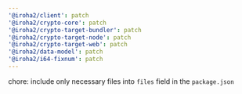 ```yaml
---
'@iroha2/client': patch
'@iroha2/crypto-core': patch
'@iroha2/crypto-target-bundler': patch
'@iroha2/crypto-target-node': patch
'@iroha2/crypto-target-web': patch
'@iroha2/data-model': patch
'@iroha2/i64-fixnum': patch
---
```


chore: include only necessary files into `files` field in the `package.json`
